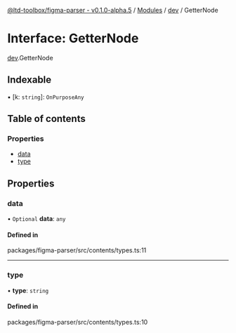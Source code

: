 [@ltd-toolbox/figma-parser - v0.1.0-alpha.5](../README.md) / [Modules](../modules.md) / [dev](../modules/dev.md) / GetterNode

# Interface: GetterNode

[dev](../modules/dev.md).GetterNode

## Indexable

▪ [k: `string`]: `OnPurposeAny`

## Table of contents

### Properties

- [data](dev.GetterNode.md#data)
- [type](dev.GetterNode.md#type)

## Properties

### data

• `Optional` **data**: `any`

#### Defined in

packages/figma-parser/src/contents/types.ts:11

___

### type

• **type**: `string`

#### Defined in

packages/figma-parser/src/contents/types.ts:10
